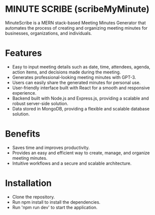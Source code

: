 # MINUTE SCRIBE (scribeMyMinute)
MinuteScribe is a MERN stack-based Meeting Minutes Generator that automates the process of creating and organizing meeting minutes for businesses, organizations, and individuals.

# Features
- Easy to input meeting details such as date, time, attendees, agenda, action items, and decisions made during the meeting.
- Generates professional-looking meeting minutes with GPT-3.
- Users can easily share the generated minutes for personal use.
- User-friendly interface built with React for a smooth and responsive experience.
- Backend built with Node.js and Express.js, providing a scalable and robust server-side solution.
- Data stored in MongoDB, providing a flexible and scalable database solution.

# Benefits
- Saves time and improves productivity.
- Provides an easy and efficient way to create, manage, and organize meeting minutes.
- Intuitive workflows and a secure and scalable architecture.

# Installation
- Clone the repository.
- Run npm install to install the dependencies.
- Run 'npm run dev' to start the application.
